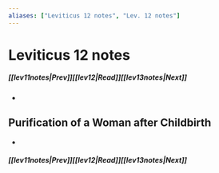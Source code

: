 ```yaml
---
aliases: ["Leviticus 12 notes", "Lev. 12 notes"]
---
```

# Leviticus 12 notes
##### <span class=arrow-left></span>[[lev11notes|Prev]]<span class=navigation-separator></span>[[lev12|Read]]<span class=navigation-separator></span>[[lev13notes|Next]]<span class=arrow-right></span>
- 
## Purification of a Woman after Childbirth
- 
##### <span class=arrow-left></span>[[lev11notes|Prev]]<span class=navigation-separator></span>[[lev12|Read]]<span class=navigation-separator></span>[[lev13notes|Next]]<span class=arrow-right></span>